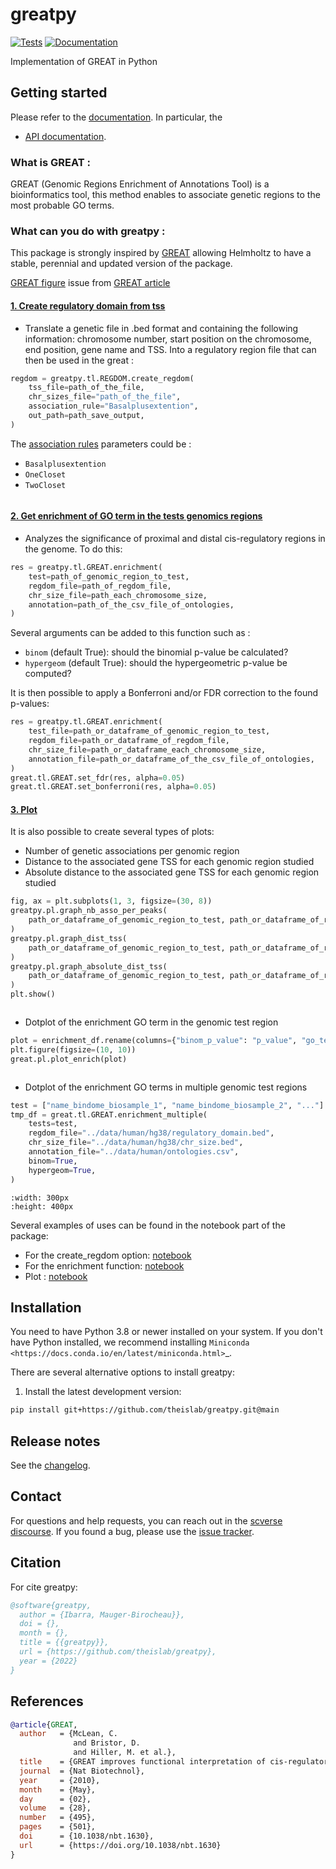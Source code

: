 # greatpy

[![Tests][badge-tests]][link-tests]
[![Documentation][badge-docs]][link-docs]

[badge-tests]: https://img.shields.io/github/workflow/status/ilibarra/greatpy/Test/main
[link-tests]: https://github.com/theislab/greatpy/actions/workflows/test.yml
[badge-docs]: https://img.shields.io/readthedocs/greatpy

Implementation of GREAT in Python

## Getting started

Please refer to the [documentation][link-docs]. In particular, the

-   [API documentation][link-api].

### What is GREAT :

GREAT (Genomic Regions Enrichment of Annotations Tool) is a bioinformatics tool, this method enables to associate genetic regions to the most probable GO terms.

### What can you do with greatpy :

This package is strongly inspired by [GREAT][great_article] allowing Helmholtz to have a stable, perennial and updated version of the package.

[GREAT figure][great_figure] issue from [GREAT article][great_article]

#### <ins>1. Create regulatory domain from tss</ins>

-   Translate a genetic file in .bed format and containing the following information: chromosome number, start position on the chromosome, end position, gene name and TSS.
    Into a regulatory region file that can then be used in the great :

```python
regdom = greatpy.tl.REGDOM.create_regdom(
    tss_file=path_of_the_file,
    chr_sizes_file="path_of_the_file",
    association_rule="Basalplusextention",
    out_path=path_save_output,
)
```

The [association rules][association_rules] parameters could be :

-   `Basalplusextention`
-   `OneCloset`
-   `TwoCloset`

```{image} _static/README_images/association_rule.jpg

```

#### <ins>2. Get enrichment of GO term in the tests genomics regions</ins>

-   Analyzes the significance of proximal and distal cis-regulatory regions in the genome. To do this:

```python
res = greatpy.tl.GREAT.enrichment(
    test=path_of_genomic_region_to_test,
    regdom_file=path_of_regdom_file,
    chr_size_file=path_each_chromosome_size,
    annotation=path_of_the_csv_file_of_ontologies,
)
```

Several arguments can be added to this function such as :

-   `binom` (default True): should the binomial p-value be calculated?
-   `hypergeom` (default True): should the hypergeometric p-value be computed?

It is then possible to apply a Bonferroni and/or FDR correction to the found p-values:

```python
res = greatpy.tl.GREAT.enrichment(
    test_file=path_or_dataframe_of_genomic_region_to_test,
    regdom_file=path_or_dataframe_of_regdom_file,
    chr_size_file=path_or_dataframe_each_chromosome_size,
    annotation_file=path_or_dataframe_of_the_csv_file_of_ontologies,
)
great.tl.GREAT.set_fdr(res, alpha=0.05)
great.tl.GREAT.set_bonferroni(res, alpha=0.05)
```

#### <ins>3. Plot</ins>

It is also possible to create several types of plots:

-   Number of genetic associations per genomic region
-   Distance to the associated gene TSS for each genomic region studied
-   Absolute distance to the associated gene TSS for each genomic region studied

```python
fig, ax = plt.subplots(1, 3, figsize=(30, 8))
greatpy.pl.graph_nb_asso_per_peaks(
    path_or_dataframe_of_genomic_region_to_test, path_or_dataframe_of_regdom_file, ax[0]
)
greatpy.pl.graph_dist_tss(
    path_or_dataframe_of_genomic_region_to_test, path_or_dataframe_of_regdom_file, ax[1]
)
greatpy.pl.graph_absolute_dist_tss(
    path_or_dataframe_of_genomic_region_to_test, path_or_dataframe_of_regdom_file, ax[2]
)
plt.show()
```

```{image} ../docs/_static/output_images/plot1.png

```

-   Dotplot of the enrichment GO term in the genomic test region

```python
plot = enrichment_df.rename(columns={"binom_p_value": "p_value", "go_term": "name"})
plt.figure(figsize=(10, 10))
great.pl.plot_enrich(plot)
```

```{image} ../docs/_static/output_images/dotplot.png

```

-   Dotplot of the enrichment GO terms in multiple genomic test regions

```python
test = ["name_bindome_biosample_1", "name_bindome_biosample_2", "..."]
tmp_df = great.tl.GREAT.enrichment_multiple(
    tests=test,
    regdom_file="../data/human/hg38/regulatory_domain.bed",
    chr_size_file="../data/human/hg38/chr_size.bed",
    annotation_file="../data/human/ontologies.csv",
    binom=True,
    hypergeom=True,
)
```

```{image} ../docs/_static/output_images/multidotdot.png
:width: 300px
:height: 400px
```

Several examples of uses can be found in the notebook part of the package:

-   For the create_regdom option: [notebook][notebook1]
-   For the enrichment function: [notebook][notebook2]
-   Plot : [notebook][notebook3]

## Installation

You need to have Python 3.8 or newer installed on your system. If you don't have
Python installed, we recommend installing `Miniconda <https://docs.conda.io/en/latest/miniconda.html>`\_.

There are several alternative options to install greatpy:

<!--
1) Install the latest release of `greatpy` from `PyPI <https://pypi.org/project/greatpy/>`_:

```bash
pip install greatpy
```
-->

1. Install the latest development version:

```bash
pip install git+https://github.com/theislab/greatpy.git@main
```

## Release notes

See the [changelog][changelog].

## Contact

For questions and help requests, you can reach out in the [scverse discourse][scverse-discourse].
If you found a bug, please use the [issue tracker][issue-tracker].

## Citation

For cite greatpy:

```bibtex
@software{greatpy,
  author = {Ibarra, Mauger-Birocheau}},
  doi = {},
  month = {},
  title = {{greatpy}},
  url = {https://github.com/theislab/greatpy},
  year = {2022}
}
```

## References

```bibtex
@article{GREAT,
  author   = {McLean, C.
              and Bristor, D.
              and Hiller, M. et al.},
  title    = {GREAT improves functional interpretation of cis-regulatory regions},
  journal  = {Nat Biotechnol},
  year     = {2010},
  month    = {May},
  day      = {02},
  volume   = {28},
  number   = {495},
  pages    = {501},
  doi      = {10.1038/nbt.1630},
  url      = {https://doi.org/10.1038/nbt.1630}
}
```

[scverse-discourse]: https://discourse.scverse.org/
[issue-tracker]: https://github.com/theislab/greatpy/issues
[changelog]: https://greatpy.readthedocs.io/en/latest/changelog.html
[link-docs]: https://greatpy.readthedocs.io/en/latest/
[link-api]: https://greatpy.readthedocs.io/en/latest/api.html
[notebook1]: https://greatpy.readthedocs.io/en/latest/notebooks/01_create_regdom.html
[notebook2]: https://greatpy.readthedocs.io/en/latest/notebooks/02_binom_vs_hypergeom.html
[notebook3]: https://greatpy.readthedocs.io/en/latest/notebooks/07_plot.html
[great_article]: https://www.nature.com/articles/nbt.1630
[great_figure]: https://www.nature.com/articles/nbt.1630/figures/1
[association_rules]: https://great-help.atlassian.net/wiki/spaces/GREAT/pages/655443/Association+Rules
